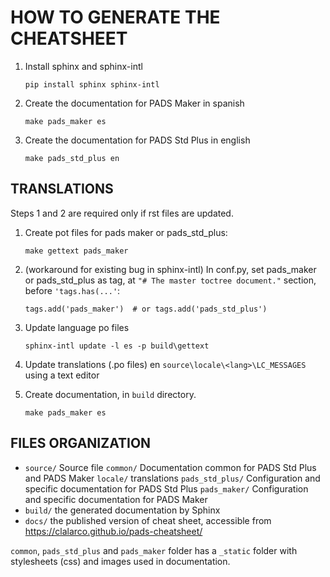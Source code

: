 HOW TO GENERATE THE CHEATSHEET
==============================

1. Install sphinx and sphinx-intl

    ```pip install sphinx sphinx-intl```


2. Create the documentation for PADS Maker in spanish

    ```make pads_maker es```

2. Create the documentation for PADS Std Plus in english

    ```make pads_std_plus en```


TRANSLATIONS
------------

Steps 1 and 2 are required only if rst files are updated.

1. Create pot files for pads maker or pads_std_plus:

   ```make gettext pads_maker```


2. (workaround for existing bug in sphinx-intl)
    In conf.py, set pads_maker or pads_std_plus as tag, at
    ```"# The master toctree document."``` section, before ```'tags.has(...'```:

    ```tags.add('pads_maker')  # or tags.add('pads_std_plus')```

2. Update language po files

    ```sphinx-intl update -l es -p build\gettext```


3. Update translations (.po files) en ```source\locale\<lang>\LC_MESSAGES```
    using a text editor


4. Create documentation, in ```build``` directory.

    ```make pads_maker es```


FILES ORGANIZATION
------------------
- ```source/``` Source file
    ```common/``` Documentation common for PADS Std Plus and PADS Maker
    ```locale/``` translations
    ```pads_std_plus/``` Configuration and specific documentation for PADS Std Plus
    ```pads_maker/``` Configuration and specific documentation for PADS Maker
- ```build/``` the generated documentation by Sphinx
- ```docs/``` the published version of cheat sheet, accessible from https://clalarco.github.io/pads-cheatsheet/

```common```, ```pads_std_plus``` and ```pads_maker``` folder has a ```_static``` folder with
stylesheets (css) and images used in documentation.
